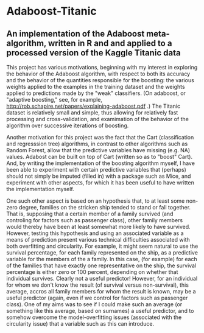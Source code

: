 # Adaboost-Titanic
## An implementation of the Adaboost meta-algorithm, written in R and and applied to a processed version of the Kaggle Titanic data

This project has various motivations, beginning with my interest in exploring the behavior of the Adaboost algorithm, with respect to
both its accuracy and the behavior of the quantities responsible for the boosting: the various weights applied to the examples
in the training dataset and the weights applied to predictions made by the "weak" classifiers. (On adaboost, or "adaptive boosting," 
see, for example, http://rob.schapire.net/papers/explaining-adaboost.pdf .)  The Titanic dataset is relatively small and simple, thus
allowing for relatively fast processing and cross-validation, and examimation of the behavior of the algorithm over successive iterations
of boosting.

Another motivation for this project was the fact that the Cart (classification and regresssion tree) algorithms, in contrast to other 
algorithms such as Random Forest, allow that the predictive variables have missing (e.g. NA) values. Adabost can be built on top of Cart 
(written so as to "boost" Cart). And, by writing the implementation of the boosting algorithm myself, I have been able to experiment with
certain predictive variables that (perhaps) should not simply be imputed (filled in) with a package such as Mice, and experiment with other aspects, for which it has been useful to have written the implementation myself.

One such other aspect is based on an hypothesis that, to at least some non-zero degree, families on the stricken ship tended to stand
or fall together. That is, supposing that a certain member of a family survived (and controling for factors such as passenger class), 
other family members would thereby have been at least somewhat more likely to have survived. However, testing this hypothesis 
and using an associated variable as a means of prediction present various technical difficulties associated with both overfitting and 
circularity. For example, it might seem natural to use the survival percentage, for each family represented on the ship, as a predictive
variable for the members of the a family. In this case, (for example) for each of the families that have exactly one representative on the
ship, the survival percentage is either zero or 100 percent, depending on whether that individual survives. Clearly not a useful predictor!
However, for an individual for whom we don't know the result (of survival versus non-survival), this average, accros all family members for whom the result is known, may be a useful predictor
(again, even if we control for factors such as passenger class). One of my aims was to see if I could make such an average (or something like this
average, based on surnames) a useful predictor, and to somehow overcome the model-overfitting issues (associated with the circularity issue) that a variable such as this can
introduce.


